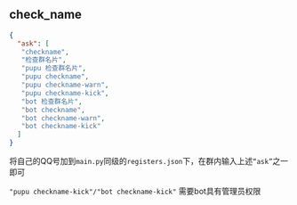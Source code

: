 ## check_name

```json
{
  "ask": [
   "checkname",
   "检查群名片",
   "pupu 检查群名片",
   "pupu checkname",
   "pupu checkname-warn",
   "pupu checkname-kick",
   "bot 检查群名片",
   "bot checkname",
   "bot checkname-warn",
   "bot checkname-kick"
  ]
}
```



将自己的QQ号加到`main.py`同级的`registers.json`下，在群内输入上述`“ask”`之一即可	

   `"pupu checkname-kick"/"bot checkname-kick"` 需要bot具有管理员权限